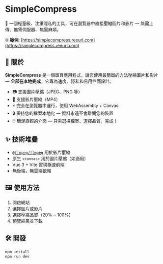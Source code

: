 # SimpleCompress

🚀 一個輕量級、注重隱私的工具，可在瀏覽器中直接壓縮圖片和影片 — 無需上傳、無需伺服器、無需麻煩。

🌐 **範例**: [https://simplecompress.reeurl.com](https://simplecompress.reeurl.com)

## 🧠 關於

**SimpleCompress** 是一個單頁應用程式，讓您使用最簡單的方法壓縮圖片和影片 — **全部在本地完成**。它專為速度、隱私和易用性而設計。

- 📷 支援圖片壓縮（JPEG、PNG 等）
- 🎥 支援影片壓縮（MP4）
- ⚡ 完全在瀏覽器中運行，使用 WebAssembly + Canvas
- 🔒 保持您的檔案本地化 — 資料永遠不會離開您的裝置
- 🖱️ 簡潔直觀的介面 — 只需選擇檔案、選擇品質，完成！

## ✨ 技術堆疊

- [`@ffmpeg/ffmpeg`](https://github.com/ffmpegwasm/ffmpeg.wasm) 用於影片壓縮
- 原生 `<canvas>` 用於圖片壓縮（如適用）
- Vue 3 + Vite 實現極速前端
- 無後端，無雲端依賴

## 🖼️ 使用方法

1. 開啟網站
2. 選擇圖片或影片
3. 選擇壓縮品質（20% ~ 100%）
4. 預覽結果並下載

## 🛠 開發

```bash
npm install
npm run dev
``` 
